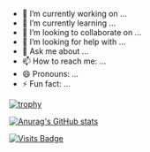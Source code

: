 
- 🔭 I’m currently working on ...
- 🌱 I’m currently learning ...
- 👯 I’m looking to collaborate on ...
- 🤔 I’m looking for help with ...
- 💬 Ask me about ...
- 📫 How to reach me: ...
- 😄 Pronouns: ...
- ⚡ Fun fact: ...

[![trophy](https://github-profile-trophy.vercel.app/?username=zaleev)](https://github.com/ryo-ma/github-profile-trophy)

[![Anurag's GitHub stats](https://github-readme-stats.vercel.app/api?username=zaleev)](https://github.com/anuraghazra/github-readme-stats)

[![Visits Badge](https://badges.pufler.dev/visits/zaleev/zaleev)](https:braydoncoyer.dev)
